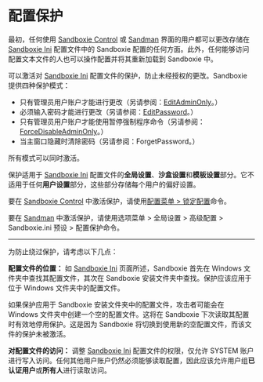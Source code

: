 # 配置保护

最初，任何使用 [Sandboxie Control](SandboxieControl.md) 或 [Sandman](PlusMigrationGuide.md) 界面的用户都可以更改存储在 [Sandboxie Ini](SandboxieIni.md) 配置文件中的 Sandboxie 配置的任何方面。此外，任何能够访问配置文本文件的人也可以操作配置并将其重新加载到 Sandboxie 中。

可以激活对 [Sandboxie Ini](SandboxieIni.md) 配置文件的保护，防止未经授权的更改。Sandboxie 提供四种保护模式：

* 只有管理员用户账户才能进行更改（另请参阅：[EditAdminOnly](EditAdminOnly.md)。）
* 必须输入密码才能进行更改（另请参阅：[EditPassword](EditPassword.md)。）
* 只有管理员用户账户才能使用暂停强制程序命令（另请参阅：[ForceDisableAdminOnly](ForceDisableAdminOnly.md)。）
* 当主窗口隐藏时清除密码（另请参阅：ForgetPassword。）

所有模式可以同时激活。

保护适用于 [Sandboxie Ini](SandboxieIni.md) 配置文件的**全局设置**、**沙盒设置**和**模板设置**部分。它不适用于任何**用户设置**部分，这些部分存储每个用户的偏好设置。

要在 [Sandboxie Control](SandboxieControl.md) 中激活保护，请使用[配置菜单 > 锁定配置](ConfigureMenu.md#lock-configuration)命令。

要在 [Sandman](PlusMigrationGuide.md) 中激活保护，请使用选项菜单 > 全局设置 > 高级配置 > Sandboxie.ini 预设 > 配置保护命令。

* * *

为防止绕过保护，请考虑以下几点：

**配置文件的位置：** 如 [Sandboxie Ini](SandboxieIni.md) 页面所述，Sandboxie 首先在 Windows 文件夹中查找其配置文件，其次在 Sandboxie 安装文件夹中查找。保护应该应用于位于 Windows 文件夹中的配置文件。

如果保护应用于 Sandboxie 安装文件夹中的配置文件，攻击者可能会在 Windows 文件夹中创建一个空的配置文件。这将在 Sandboxie 下次读取其配置时有效地停用保护。这是因为 Sandboxie 将切换到使用新的空配置文件，而该文件的保护未被激活。

**对配置文件的访问：** 调整 [Sandboxie Ini](SandboxieIni.md) 配置文件的权限，仅允许 SYSTEM 账户进行写入访问。任何其他用户账户仍然必须能够读取配置，因此应该允许用户组**已认证用户**或**所有人**进行读取访问。 
